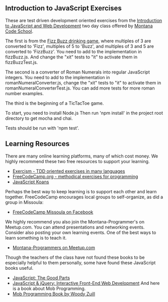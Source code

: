## Introduction to JavaScript Exercises

These are test driven development oriented exercises from the
[Introduction to JavaScript and Web Development](http://montanacodeschool.com/other-courses/intro-to-javascript-web-development-26501983145/) two day class
offered by [Montana Code School](http://montanacodeschool.com).

The first is from the [Fizz Buzz drinking game](https://en.wikipedia.org/wiki/Fizz_buzz), where multiples of 3 are converted to 'Fizz', multiples of 5 to 'Buzz', and
multiples of 3 and 5 are converted to 'FizzBuzz'. You need to add to the
implementation in fizzBuzz.js. And change the "xit" tests to "it" to activate them in
fizzBuzzTest.js.

The second is a converter of Roman Numerals into regular JavaScript
integers. You need to add to the implementation in romanNumeralConverter.js,
change the "xit" tests to "it" to activate them in romanNumeralConverterTest.js.
You can add more tests for more roman number examples.

The third is the beginning of a TicTacToe game.

To start, you need to install Node.js
Then run 'npm install' in the project root directory to get mocha and chai.

Tests should be run with 'npm test'.

## Learning Resources

There are many online learning platforms, many of which cost money. We highly recommend these
two free resources to support your learning.
* [Exercism - TDD oriented exercises in many languages](http://exercism.io/)
* [FreeCodeCamp.org - methodical exercises for programming](http://freecodecamp.org)
* [JavaScript Koans](https://github.com/mrdavidlaing/javascript-koans)

Perhaps the best way to keep learning is to support each other and learn together. FreeCodeCamp
encourages local groups to self-organize, as did a group in Missoula:
* [FreeCodeCamp Missoula on Facebook](https://www.facebook.com/groups/free.code.camp.missoula)

We highly recommend you also join the Montana-Programmer's on Meetup.com. You can attend
presentations and networking events. Consider also posting your own learning events. One of the
best ways to learn something is to teach it.
* [Montana-Programmers on Meetup.com](http://www.meetup.com/Montana-Programmers)

Though the teachers of the class have not found these books to
be especially helpful to them personally, some have found these JavaScript books useful.
* [JavaScript: The Good Parts](https://www.amazon.com/JavaScript-Good-Parts-Douglas-Crockford/dp/0596517742)
* [JavaScript & jQuery: Interactive Front-End Web Development](https://www.amazon.com/JavaScript-JQuery-Interactive-Front-End-Development/dp/1118531647)
And here is a book about Mob Programming.
* [Mob Programming Book by Woody Zuill](https://leanpub.com/mobprogramming)

